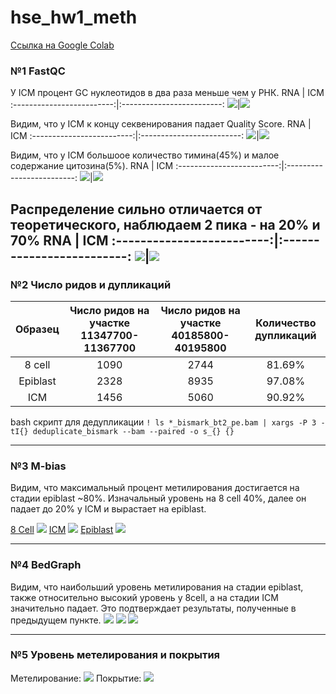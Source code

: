 # hse_hw1_meth
[Ссылка на Google Colab](https://colab.research.google.com/drive/1-bdNvxyVB3YTh-oHj4Ngpq06lbSNfjNM?usp=sharing)

### №1 FastQC
У ICM процент GC нуклеотидов в два раза меньше чем у РНК. 
RNA            |  ICM
:-------------------------:|:-------------------------:
![](https://github.com/ruanmik/hse_hw1_meth/blob/main/images/rna_fastqc.png)|![](https://github.com/ruanmik/hse_hw1_meth/blob/main/images/ICM_fast.png)

Видим, что у ICM к концу секвенирования падает Quality Score. 
RNA            |  ICM
:-------------------------:|:-------------------------:
![](https://github.com/ruanmik/hse_hw1_meth/blob/main/images/rna_fastqc1.png)|![](https://github.com/ruanmik/hse_hw1_meth/blob/main/images/icm_fast1.png)

Видим, что у ICM большоое количество тимина(45%) и малое содержание цитозина(5%).
RNA            |  ICM
:-------------------------:|:-------------------------:
![](https://github.com/ruanmik/hse_hw1_meth/blob/main/images/rna_fastqc2.png)|![](https://github.com/ruanmik/hse_hw1_meth/blob/main/images/icm_fast2.png)

Распределение сильно отличается от теоретического, наблюдаем 2 пика - на 20% и 70%
RNA            |  ICM
:-------------------------:|:-------------------------:
![](https://github.com/ruanmik/hse_hw1_meth/blob/main/images/rna_fastqc4.png)|![](https://github.com/ruanmik/hse_hw1_meth/blob/main/images/icm_fast4.png)
---
### №2 Число ридов и дупликаций

Образец | Число ридов на участке 11347700-11367700 | Число ридов на участке 40185800-40195800 | Количество дупликаций
:-------------------------:|:-------------------------:|:-------------------------:|:-------------------------:
8 cell | 1090 | 2744 | 81.69%
Epiblast | 2328 | 8935 | 97.08%
ICM | 1456 | 5060 | 90.92%

bash скрипт для дедупликации
`! ls *_bismark_bt2_pe.bam | xargs -P 3 -tI{} deduplicate_bismark --bam --paired -o s_{} {}`

---
### №3 M-bias

Видим, что максимальный процент метилирования достигается на стадии epiblast ~80%. Изначальный уровень на 8 cell 40%, далее он падает до 20% у ICM и вырастает на epiblast.

[8 Cell](https://github.com/ruanmik/hse_hw1_meth/blob/main/M-bias/SRR5836473_1_bismark_bt2_PE_report.html)
![](https://github.com/ruanmik/hse_hw1_meth/blob/main/images/8cel.png)
[ICM](https://github.com/ruanmik/hse_hw1_meth/blob/main/M-bias/SRR3824222_1_bismark_bt2_PE_report.html)
![](https://github.com/ruanmik/hse_hw1_meth/blob/main/images/icm.png)
[Epiblast](https://github.com/ruanmik/hse_hw1_meth/blob/main/M-bias/SRR5836475_1_bismark_bt2_PE_report.html)
![](https://github.com/ruanmik/hse_hw1_meth/blob/main/images/epiblast.png)

---
### №4 BedGraph
Видим, что наибольший уровень метилирования на стадии epiblast, также относительно высокий уровень у 8cell, а на стадии ICM значительно падает. 
Это подтверждает результаты, полученные в предыдущем пункте. 
![](https://github.com/ruanmik/hse_hw1_meth/blob/main/images/c.png)
![](https://github.com/ruanmik/hse_hw1_meth/blob/main/images/i.png) 
![](https://github.com/ruanmik/hse_hw1_meth/blob/main/images/e.png)

---
### №5 Уровень метелирования и покрытия
Метелирование:
![](https://github.com/ruanmik/hse_hw1_meth/blob/main/images/image_met.png)
Покрытие:
![](https://github.com/ruanmik/hse_hw1_meth/blob/main/images/image_cov.png)

